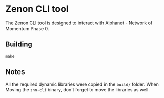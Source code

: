# Zenon CLI tool

The Zenon CLI tool is designed to interact with Alphanet - Network of Momentum Phase 0.

## Building 
`make`

## Notes
All the required dynamic libraries were copied in the `build/` folder. When Moving the `znn-cli` binary, don't forget to move the libraries as well. 
